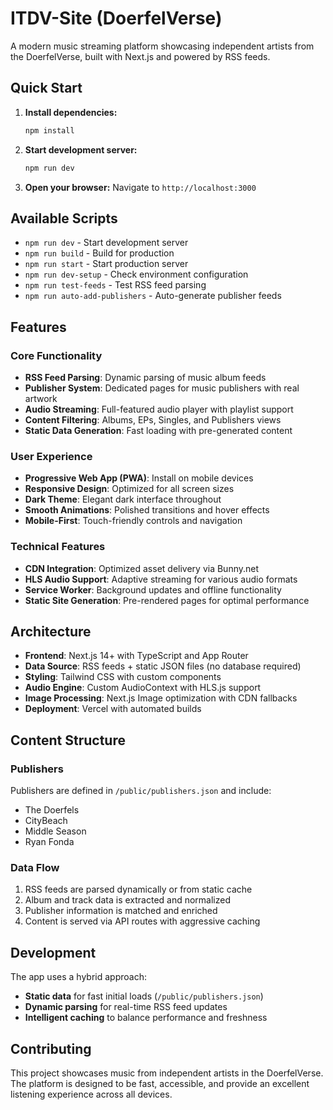 # ITDV-Site (DoerfelVerse)

A modern music streaming platform showcasing independent artists from the DoerfelVerse, built with Next.js and powered by RSS feeds.

## Quick Start

1. **Install dependencies:**
   ```bash
   npm install
   ```

2. **Start development server:**
   ```bash
   npm run dev
   ```

3. **Open your browser:**
   Navigate to `http://localhost:3000`

## Available Scripts

- `npm run dev` - Start development server
- `npm run build` - Build for production
- `npm run start` - Start production server
- `npm run dev-setup` - Check environment configuration
- `npm run test-feeds` - Test RSS feed parsing
- `npm run auto-add-publishers` - Auto-generate publisher feeds

## Features

### Core Functionality
- **RSS Feed Parsing**: Dynamic parsing of music album feeds
- **Publisher System**: Dedicated pages for music publishers with real artwork
- **Audio Streaming**: Full-featured audio player with playlist support
- **Content Filtering**: Albums, EPs, Singles, and Publishers views
- **Static Data Generation**: Fast loading with pre-generated content

### User Experience
- **Progressive Web App (PWA)**: Install on mobile devices
- **Responsive Design**: Optimized for all screen sizes
- **Dark Theme**: Elegant dark interface throughout
- **Smooth Animations**: Polished transitions and hover effects
- **Mobile-First**: Touch-friendly controls and navigation

### Technical Features
- **CDN Integration**: Optimized asset delivery via Bunny.net
- **HLS Audio Support**: Adaptive streaming for various audio formats
- **Service Worker**: Background updates and offline functionality
- **Static Site Generation**: Pre-rendered pages for optimal performance

## Architecture

- **Frontend**: Next.js 14+ with TypeScript and App Router
- **Data Source**: RSS feeds + static JSON files (no database required)
- **Styling**: Tailwind CSS with custom components
- **Audio Engine**: Custom AudioContext with HLS.js support
- **Image Processing**: Next.js Image optimization with CDN fallbacks
- **Deployment**: Vercel with automated builds

## Content Structure

### Publishers
Publishers are defined in `/public/publishers.json` and include:
- The Doerfels
- CityBeach  
- Middle Season
- Ryan Fonda

### Data Flow
1. RSS feeds are parsed dynamically or from static cache
2. Album and track data is extracted and normalized
3. Publisher information is matched and enriched
4. Content is served via API routes with aggressive caching

## Development

The app uses a hybrid approach:
- **Static data** for fast initial loads (`/public/publishers.json`)
- **Dynamic parsing** for real-time RSS feed updates
- **Intelligent caching** to balance performance and freshness

## Contributing

This project showcases music from independent artists in the DoerfelVerse. The platform is designed to be fast, accessible, and provide an excellent listening experience across all devices.
